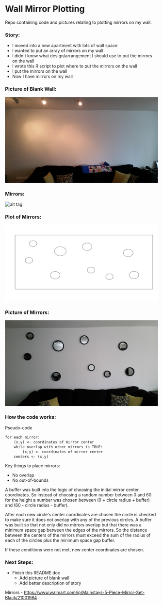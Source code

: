# Wall Mirror Plotting

Repo containing code and pictures relating to plotting mirrors on my wall.

### Story:
* I moved into a new apartment with lots of wall space
* I wanted to put an array of mirrors on my wall
* I didn't know what design/arrangement I should use to put the mirrors on the wall
* I wrote this R script to plot where to put the mirrors on the wall
* I put the mirrors on the wall
* Now I have mirrors on my wall

### Picture of Blank Wall:
![alt tag](https://github.com/jeremypmobley/mirrors/blob/master/output/blankwall.jpg)

### Mirrors:
![alt tag](https://ll-us-i5.wal.co/asr/4f69bfd3-59b1-4ea6-8053-a9650799c6ab_1.484d1a595025c169e727dad4bc7208c5.jpeg?odnHeight=450&odnWidth=450&odnBg=FFFFFF)

### Plot of Mirrors:
![alt tag](https://github.com/jeremypmobley/mirrors/blob/master/output/mirrors_plotted.png)

### Picture of Mirrors:
![alt tag](https://github.com/jeremypmobley/mirrors/blob/master/output/wallmirrors.jpg)

### How the code works:

Pseudo-code

```
for each mirror:
	(x,y) <- coordinates of mirror center
	while overlap with other mirrors is TRUE:
		(x,y) <- coordinates of mirror center
	centers <- (x,y)
```

Key things to place mirrors: 
 * No overlap
 * No out-of-bounds

A buffer was built into the logic of choosing the initial mirror center coordinates. So instead of choosing a random number between 0 and 60 for the height a number was chosen between (0 + circle radius + buffer) and (60 - circle radius - buffer).

After each new circle's center coordinates are chosen the circle is checked to make sure it does not overlap with any of the previous circles.  A buffer was built so that not only did no mirrors overlap but that there was a minimum space gap between the edges of the mirrors. So the distance between the centers of the mirrors must exceed the sum of the radius of each of the circles plus the minimum space gap buffer.

If these conditions were not met, new center coordinates are chosen.


### Next Steps:
- Finish this README doc
	- Add picture of blank wall
	- Add better description of story

Mirrors - https://www.walmart.com/ip/Mainstays-5-Piece-Mirror-Set-Black/21001984



